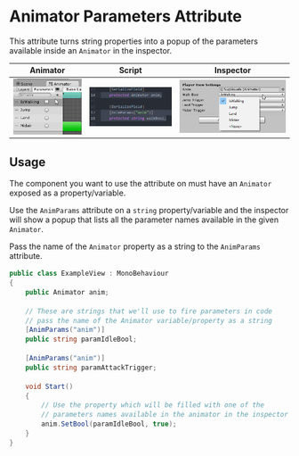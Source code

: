 Animator Parameters Attribute
===

This attribute turns string properties into a popup of the parameters available inside an `Animator` in the inspector.

| Animator | Script | Inspector |
|---|---|---|
| ![Component](./AnimParams-Component.png) | ![Script](./AnimParams-Script.png) | ![Inspector](./AnimParams-Inspector.png) |

Usage
---

The component you want to use the attribute on must have an `Animator` exposed as a property/variable.

Use the `AnimParams` attribute on a `string` property/variable and the inspector will show a popup that lists all the parameter names available in the given `Animator`.

Pass the name of the `Animator` property as a string to the `AnimParams` attribute.

```C#
public class ExampleView : MonoBehaviour
{
	public Animator anim;

	// These are strings that we'll use to fire parameters in code
	// pass the name of the Animator variable/property as a string
	[AnimParams("anim")]
	public string paramIdleBool;

	[AnimParams("anim")]
	public string paramAttackTrigger;

	void Start()
	{
		// Use the property which will be filled with one of the
		// parameters names available in the animator in the inspector
		anim.SetBool(paramIdleBool, true);
	}
}
```
